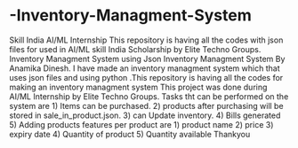 # -Inventory-Managment-System
Skill India AI/ML Internship This repository is having all the codes with json files for used in AI/ML skill India Scholarship by Elite Techno Groups.  Inventory Managment System using Json  Inventory Managment System  By Anamika Dinesh. I have made an inventory managment system which  that uses json files and using python .This repository is having all the codes for making an inventory managment system   This project was done during AI/ML Internship by Elite Techno Groups.  Tasks  tht can be performed on the system are 1) Items can be purchased. 2) products after purchasing will be stored in sale_in_product.json. 3) can Update inventory. 4) Bills generated 5) Adding products  features per product are  1) product name 2) price 3) expiry date 4) Quantity of product 5) Quantity available   Thankyou
